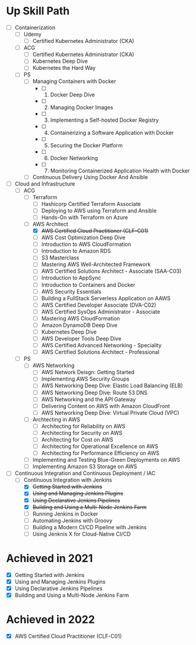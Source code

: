 # Up Skill Path
- [ ] Containerization
	- [ ] Udemy
		- [ ] Certified Kubernetes Administrator (CKA)
	- [ ] ACG
		- [ ] Certified Kubernetes Administrator (CKA)
		- [ ] Kubernetes Deep Dive
		- [ ] Kubernetes the Hard Way
	- [ ] PS
		- [ ] Managing Containers with Docker
			- [ ] 01. Docker Deep Dive
			- [ ] 02. Managing Docker Images
			- [ ] 03. Implementing a Self-hosted Docker Registry
			- [ ] 04. Containerizing a Software Application with Docker
			- [ ] 05. Securing the Docker Platform
			- [ ] 06. Docker Networking
			- [ ] 07. Monitoring Containerized Application Health with Docker
		- [ ] Continuous Delivery Using Docker And Ansible
- [ ] Cloud and Infrastructure
	- [ ] ACG
		- [ ] Terraform
			- [ ] Hashicorp Certified Terraform Associate
			- [ ] Deploying to AWS using Terraform and Ansible
			- [ ] Hands-On with Terraform on Azure
		- [ ] AWS Architect
			- [x] ~~AWS Certified Cloud Practitioner (CLF-C01)~~
			- [ ] AWS Cost Optimization Deep Dive
			- [ ] Introduction to AWS CloudFormation
			- [ ] Introduction to Amazon RDS
			- [ ] S3 Masterclass
			- [ ] Mastering AWS Well-Architected Framework
			- [ ] AWS Certified Solutions Architect - Associate (SAA-C03)
			- [ ] Introduction to AppSync
			- [ ] Introduction to Containers and Docker
			- [ ] AWS Security Essentials
			- [ ] Building a FullStack Serverless Application on AAWS
			- [ ] AWS Certified Developer Associate (DVA-C02)
			- [ ] AWS Certified SysOps Administrator - Associate
			- [ ] Mastering AWS CloudFormation
			- [ ] Amazon DynamoDB Deep Dive
			- [ ] Kubernetes Deep Dive
			- [ ] AWS Developer Tools Deep Dive
			- [ ] AWS Certified Advanced Networking - Speciality
			- [ ] AWS Certified Solutions Architect - Professional
	- [ ] PS
		- [ ] AWS Networking
			- [ ] AWS Network Deisgn: Getting Started
			- [ ] Implementing AWS Security Groups
			- [ ] AWS Networking Deep Dive: Elastic Load Balancing (ELB)
			- [ ] AWS Networking Deep Dive: Route 53 DNS
			- [ ] AWS Networking and the API Gateway
			- [ ] Delivering Content on AWS with Amazon CloudFront
			- [ ] AWS Networking Deep Dive: Virtual Private Cloud (VPC)
		- [ ] Archtecting in AWS
			- [ ] Architecting for Reliability on AWS
			- [ ] Architecting for Security on AWS
			- [ ] Architecting for Cost on AWS
			- [ ] Architecting for Operational Excellence on AWS
			- [ ] Architecting for Performance Efficiency on AWS
		- [ ] Implementing and Testing Blue-Green Deployments on AWS
		- [ ] Implementing Amazon S3 Storage on AWS
- [ ] Continuous Integration and Continuous Deployment / IAC
	- [ ] Continuous Integration with Jenkins
		- [x] ~~Getting Started with Jenkins~~
		- [x] ~~Using and Managing Jenkins Plugins~~
		- [x] ~~Using Declarative Jenkins Pipelines~~
		- [x] ~~Building and Using a Multi-Node Jenkins Farm~~
		- [ ] Running Jenkins in Docker
		- [ ] Automating Jenkins with Groovy
		- [ ] Building a Modern CI/CD Pipeline with Jenkins
		- [ ] Using Jenknis X for Cloud-Native CI/CD

# Achieved in 2021
- [x] Getting Started with Jenkins
- [x] Using and Managing Jenkins Plugins
- [x] Using Declarative Jenkins Pipelines
- [x] Building and Using a Multi-Node Jenkins Farm

# Achieved in 2022
- [x] AWS Certified Cloud Practitioner (CLF-C01)
